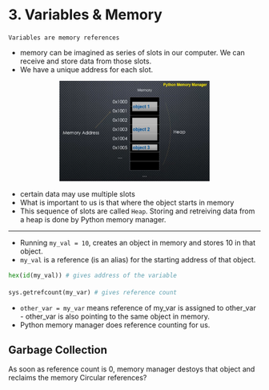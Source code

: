 # 3. Variables & Memory

`Variables are memory references`

- memory can be imagined as series of slots in our computer. We can receive and store data from those slots.
- We have a unique address for each slot. 


<center>
<img src="image.png" alt="Example Image" width="300" height="200">
</center>

- certain data may use multiple slots
- What is important to us is that where the object starts in memory
- This sequence of slots are called `Heap`. Storing and retreiving data from a heap is done by Python memory manager.

---
- Running `my_val = 10`, creates an object in memory and stores 10 in that object.
- `my_val` is a reference (is an alias) for the starting address of that object.
```python
hex(id(my_val)) # gives address of the variable 

sys.getrefcount(my_var) # gives reference count
```

- `other_var = my_var` means reference of my_var is assigned to other_var - other_var is also pointing to the same object in memory.
- Python memory manager does reference counting for us.

## Garbage Collection
As soon as reference count is 0, memory manager destoys that object and reclaims the memory
Circular references?